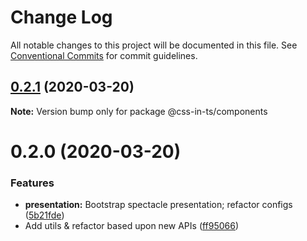 # Change Log

All notable changes to this project will be documented in this file.
See [Conventional Commits](https://conventionalcommits.org) for commit guidelines.

## [0.2.1](https://github.com/css-in-ts/design-system/compare/@css-in-ts/components@0.2.0...@css-in-ts/components@0.2.1) (2020-03-20)

**Note:** Version bump only for package @css-in-ts/components





# 0.2.0 (2020-03-20)


### Features

* **presentation:** Bootstrap spectacle presentation; refactor configs ([5b21fde](https://github.com/css-in-ts/design-system/commit/5b21fdec2000c223b133cbffb9ce01a0f0a2f70e))
* Add utils & refactor based upon new APIs ([ff95066](https://github.com/css-in-ts/design-system/commit/ff95066a6bf2dda3effe5113e496f62f892b34a7))
